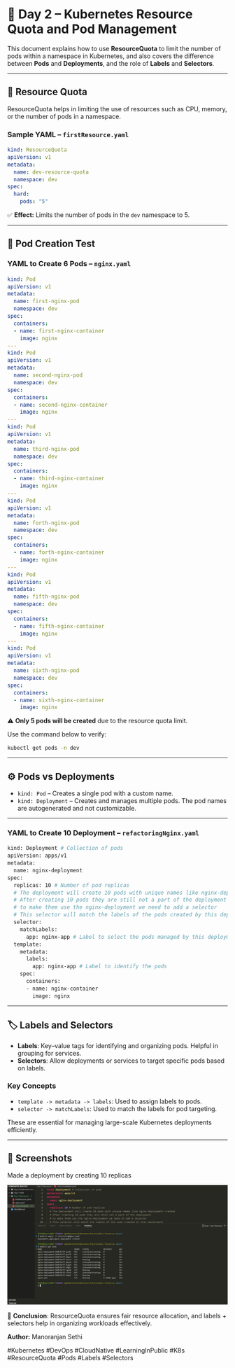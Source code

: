 # 📘 Day 2 – Kubernetes Resource Quota and Pod Management

This document explains how to use **ResourceQuota** to limit the number of pods within a namespace in Kubernetes, and also covers the difference between **Pods** and **Deployments**, and the role of **Labels** and **Selectors**.

---

## 🔧 Resource Quota

ResourceQuota helps in limiting the use of resources such as CPU, memory, or the number of pods in a namespace.

### Sample YAML – `firstResource.yaml`
```yaml
kind: ResourceQuota
apiVersion: v1
metadata:
  name: dev-resource-quota
  namespace: dev
spec:
  hard:
    pods: "5"
```

✅ **Effect:** Limits the number of pods in the `dev` namespace to 5.

---

## 🧪 Pod Creation Test

### YAML to Create 6 Pods – `nginx.yaml`
```yaml
kind: Pod
apiVersion: v1
metadata:
  name: first-nginx-pod
  namespace: dev
spec: 
  containers:
  - name: first-nginx-container
    image: nginx
---
kind: Pod
apiVersion: v1
metadata:
  name: second-nginx-pod
  namespace: dev
spec: 
  containers:
  - name: second-nginx-container
    image: nginx
---
kind: Pod
apiVersion: v1
metadata:
  name: third-nginx-pod
  namespace: dev
spec: 
  containers:
  - name: third-nginx-container
    image: nginx
---
kind: Pod
apiVersion: v1
metadata:
  name: forth-nginx-pod
  namespace: dev
spec: 
  containers:
  - name: forth-nginx-container
    image: nginx
---
kind: Pod
apiVersion: v1
metadata:
  name: fifth-nginx-pod
  namespace: dev
spec: 
  containers:
  - name: fifth-nginx-container
    image: nginx
---
kind: Pod
apiVersion: v1
metadata:
  name: sixth-nginx-pod
  namespace: dev
spec: 
  containers:
  - name: sixth-nginx-container
    image: nginx
```

⚠️ **Only 5 pods will be created** due to the resource quota limit.

Use the command below to verify:
```bash
kubectl get pods -n dev
```

---

## ⚙️ Pods vs Deployments

- `kind: Pod` – Creates a single pod with a custom name.
- `kind: Deployment` – Creates and manages multiple pods. The pod names are autogenerated and not customizable.

---

### YAML to Create 10 Deployment – `refactoringNginx.yaml`
```bash
kind: Deployment # Collection of pods
apiVersion: apps/v1
metadata:
  name: nginx-deployment
spec:
  replicas: 10 # Number of pod replicas
  # The deployment will create 10 pods with unique names like nginx-deployment-<random
  # After creating 10 pods they are still not a part of the deployment
  # to make them use the nginx-deployment we need to add a selector
  # This selector will match the labels of the pods created by this deployment
  selector:
    matchLabels:
      app: nginx-app # Label to select the pods managed by this deployment
  template:
    metadata:
      labels:
        app: nginx-app # Label to identify the pods
    spec:
      containers:
      - name: nginx-container
        image: nginx
```
---
## 🏷️ Labels and Selectors

- **Labels**: Key–value tags for identifying and organizing pods. Helpful in grouping for services.
- **Selectors**: Allow deployments or services to target specific pods based on labels.

### Key Concepts

- `template -> metadata -> labels`: Used to assign labels to pods.
- `selector -> matchLabels`: Used to match the labels for pod targeting.

These are essential for managing large-scale Kubernetes deployments efficiently.

---
## 📸 Screenshots

Made a deployment by creating 10 replicas

![Deployment Creation](./screenshots/Screenshot1.png)

📌 **Conclusion**: ResourceQuota ensures fair resource allocation, and labels + selectors help in organizing workloads effectively.

**Author:** Manoranjan Sethi

#Kubernetes #DevOps #CloudNative #LearningInPublic #K8s #ResourceQuota #Pods #Labels #Selectors